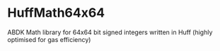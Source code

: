 # HuffMath64x64
ABDK Math library for 64x64 bit signed integers written in Huff (highly optimised for gas efficiency)
